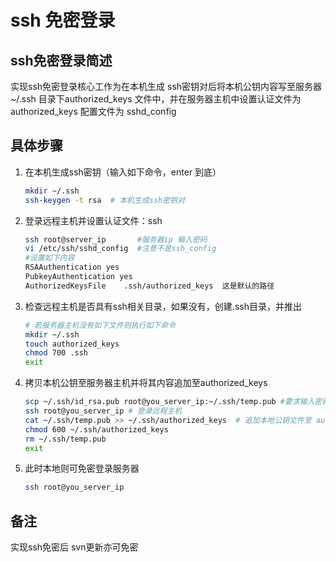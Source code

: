#  ssh 免密登录

##  ssh免密登录简述

实现ssh免密登录核心工作为在本机生成 ssh密钥对后将本机公钥内容写至服务器 ~/.ssh 目录下authorized_keys 文件中，并在服务器主机中设置认证文件为 authorized_keys 配置文件为 sshd_config

## 具体步骤

1. 在本机生成ssh密钥（输入如下命令，enter 到底）

   ```bash
   mkdir ~/.ssh
   ssh-keygen -t rsa  # 本机生成ssh密钥对
   ```

2. 登录远程主机并设置认证文件：ssh

   ```bash
   ssh root@server_ip 		#服务器ip 输入密码
   vi /etc/ssh/sshd_config 	#注意不是ssh_config
   #设置如下内容
   RSAAuthentication yes
   PubkeyAuthentication yes
   AuthorizedKeysFile    .ssh/authorized_keys  这是默认的路径
   ```

3.  检查远程主机是否具有ssh相关目录，如果没有，创建.ssh目录，并推出 
    ```bash
    # 若服务器主机没有如下文件则执行如下命令
    mkdir ~/.ssh 
    touch authorized_keys 
    chmod 700 .ssh
    exit
    ```
4. 拷贝本机公钥至服务器主机并将其内容追加至authorized_keys

   ```bash
   scp ~/.ssh/id_rsa.pub root@you_server_ip:~/.ssh/temp.pub #要求输入密码
   ssh root@you_server_ip # 登录远程主机
   cat ~/.ssh/temp.pub >> ~/.ssh/authorized_keys  # 追加本地公钥文件至 authorized_keys
   chmod 600 ~/.ssh/authorized_keys
   rm ~/.ssh/temp.pub
   exit
   ```
5. 此时本地则可免密登录服务器

   ```bash
   ssh root@you_server_ip 
   ```

##  备注

实现ssh免密后 svn更新亦可免密